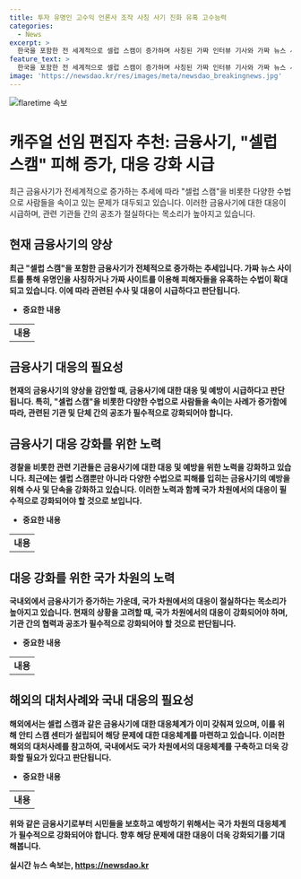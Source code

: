 ```yaml
---
title: 투자 유명인 고수익 언론사 조작 사칭 사기 진화 유혹 고수능력
categories:
  - News
excerpt: >
  한국을 포함한 전 세계적으로 셀럽 스캠이 증가하며 사칭된 가짜 인터뷰 기사와 가짜 뉴스 사이트가 확산되고 있다. 이로 인해 피해자는 3937건에 이르는 투자 사기에 당했으며, 피해액은 약 3492억원에 달한다. 최근에는 유명인 사칭뿐만 아니라 언론사나 증권사, 국가기관 등을 사칭하여 신뢰를 얻고 가짜 뉴스 사이트를 통해 유명인을 등장시키는 사기 수법이 늘어나고 있다. 전세계적으로 1조 달러 규모의 투자와 관련된 신종 사기가 발생하고 있어 국가 차원의 대응이 필요하다는 목소리가 나오고 있다.
feature_text: >
  한국을 포함한 전 세계적으로 셀럽 스캠이 증가하며 사칭된 가짜 인터뷰 기사와 가짜 뉴스 사이트가 확산되고 있다. 이로 인해 피해자는 3937건에 이르는 투자 사기에 당했으며, 피해액은 약 3492억원에 달한다. 최근에는 유명인 사칭뿐만 아니라 언론사나 증권사, 국가기관 등을 사칭하여 신뢰를 얻고 가짜 뉴스 사이트를 통해 유명인을 등장시키는 사기 수법이 늘어나고 있다. 전세계적으로 1조 달러 규모의 투자와 관련된 신종 사기가 발생하고 있어 국가 차원의 대응이 필요하다는 목소리가 나오고 있다.
image: 'https://newsdao.kr/res/images/meta/newsdao_breakingnews.jpg'
---
```


<p><img src="https://newsdao.kr/res/images/meta/newsdao_breakingnews.jpg" alt="flaretime 속보" /></p>

<h1>캐주얼 선임 편집자 추천: 금융사기, "셀럽 스캠" 피해 증가, 대응 강화 시급</h1>

<p data-ke-size="size16">최근 금융사기가 전세계적으로 증가하는 추세에 따라 "셀럽 스캠"을 비롯한 다양한 수법으로 사람들을 속이고 있는 문제가 대두되고 있습니다. 이러한 금융사기에 대한 대응이 시급하며, 관련 기관들 간의 공조가 절실하다는 목소리가 높아지고 있습니다.</p>

<h2 data-ke-size="size26">현재 금융사기의 양상</h2>

<p><b>최근 "셀럽 스캠"을 포함한 금융사기가 전체적으로 증가하는 추세입니다. 가짜 뉴스 사이트를 통해 유명인을 사칭하거나 가짜 사이트를 이용해 피해자들을 유혹하는 수법이 확대되고 있습니다. 이에 따라 관련된 수사 및 대응이 시급하다고 판단됩니다.</b></p>

<ul>
    <li><b>중요한 내용</li>
</ul>

<table>
    <tr>
        <td style="text-align: center; height: 17px;"><b>내용</b></td>
</tr></table>

<h2 data-ke-size="size26">금융사기 대응의 필요성</h2>

<p><b>현재의 금융사기의 양상을 감안할 때, 금융사기에 대한 대응 및 예방이 시급하다고 판단됩니다. 특히, "셀럽 스캠"을 비롯한 다양한 수법으로 사람들을 속이는 사례가 증가함에 따라, 관련된 기관 및 단체 간의 공조가 필수적으로 강화되어야 합니다.</b></p>

<h2 data-ke-size="size26">금융사기 대응 강화를 위한 노력</h2>

<p><b>경찰을 비롯한 관련 기관들은 금융사기에 대한 대응 및 예방을 위한 노력을 강화하고 있습니다. 최근에는 셀럽 스캠뿐만 아니라 다양한 수법으로 피해를 입히는 금융사기의 예방을 위해 수사 및 단속을 강화하고 있습니다. 이러한 노력과 함께 국가 차원에서의 대응이 필수적으로 강화되어야 할 것으로 보입니다.</b></p>

<ul>
    <li><b>중요한 내용</li>
</ul>

<table>
    <tr>
        <td style="text-align: center; height: 17px;"><b>내용</b></td>
</tr></table>

<h2 data-ke-size="size26">대응 강화를 위한 국가 차원의 노력</h2>

<p><b>국내외에서 금융사기가 증가하는 가운데, 국가 차원에서의 대응이 절실하다는 목소리가 높아지고 있습니다. 현재의 상황을 고려할 때, 국가 차원에서의 대응이 강화되어야 하며, 기관 간의 협력과 공조가 필수적으로 강화되어야 할 것으로 판단됩니다.</b></p>

<ul>
    <li><b>중요한 내용</li>
</ul>

<table>
    <tr>
        <td style="text-align: center; height: 17px;"><b>내용</b></td>
</tr></table>

<h2 data-ke-size="size26">해외의 대처사례와 국내 대응의 필요성</h2>

<p><b>해외에서는 셀럽 스캠과 같은 금융사기에 대한 대응체계가 이미 갖춰져 있으며, 이를 위해 안티 스캠 센터가 설립되어 해당 문제에 대한 대응체계를 마련하고 있습니다. 이러한 해외의 대처사례를 참고하여, 국내에서도 국가 차원에서의 대응체계를 구축하고 더욱 강화할 필요가 있다고 판단됩니다.</b></p>

<ul>
    <li><b>중요한 내용</li>
</ul>

<table>
    <tr>
        <td style="text-align: center; height: 17px;"><b>내용</b></td>
</tr></table>

<p data-ke-size="size16">위와 같은 금융사기로부터 시민들을 보호하고 예방하기 위해서는 국가 차원의 대응체계가 필수적으로 강화되어야 합니다. 향후 해당 문제에 대한 대응이 더욱 강화되기를 기대해봅니다.</p>
실시간 뉴스 속보는, <a href="https://newsdao.kr" rel="dofollow">https://newsdao.kr</a>


